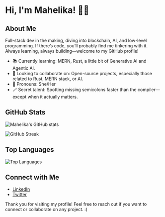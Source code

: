 # Hi, I'm Mahelika! 👩‍💻

## About Me

Full-stack dev in the making, diving into blockchain, AI, and low-level programming. If there’s code, you’ll probably find me tinkering with it. Always learning, always building—welcome to my GitHub profile!

- 📚 Currently learning: MERN, Rust, a little bit of Generative AI and Agentic AI.
- 🤝 Looking to collaborate on: Open-source projects, especially those related to Rust, MERN stack, or AI.
- 🎀 Pronouns: She/Her
- 🪄 Secret talent: Spotting missing semicolons faster than the compiler—except when it actually matters.

## GitHub Stats

![Mahelika's GitHub stats](https://github-readme-stats.vercel.app/api?username=Mahelika&show_icons=true&theme=radical&count_private=true&cache_seconds=1800)

![GitHub Streak](https://streak-stats.demolab.com?user=mahelika&theme=radical&hide_border=false)

## Top Languages

![Top Languages](https://github-readme-stats.vercel.app/api/top-langs/?username=mahelika&layout=compact&theme=radical)


## Connect with Me

- [LinkedIn](www.linkedin.com/in/mahelika)
- [Twitter](https://x.com/mahelikaaX)
<!-- - [Personal Website](#) -->

Thank you for visiting my profile! Feel free to reach out if you want to connect or collaborate on any project. :)

